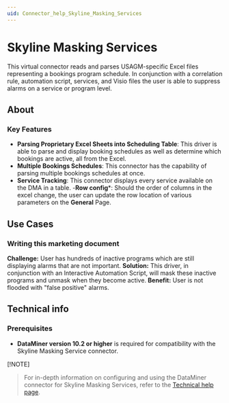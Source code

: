 ```yaml
---
uid: Connector_help_Skyline_Masking_Services
---
```


# Skyline Masking Services

This virtual connector reads and parses USAGM-specific Excel files representing a bookings program schedule. In conjunction with a correlation rule, automation script, services, and Visio files the user is able to suppress alarms on a service or program level.

## About

### Key Features

- **Parsing Proprietary Excel Sheets into Scheduling Table**: This driver is able to parse and display booking schedules as well as determine which bookings are active, all from the Excel.
- **Multiple Bookings Schedules**: This connector has the capability of parsing multiple bookings schedules at once.
- **Service Tracking**: This connector displays every service available on the DMA in a table.
-**Row config***: Should the order of columns in the excel change, the user can update the row location of various parameters on the **General** Page.

## Use Cases

### Writing this marketing document

**Challenge:** 
User has hundreds of inactive programs which are still displaying alarms that are not important.
**Solution:** 
This driver, in conjunction with an Interactive Automation Script, will mask these inactive programs and unmask when they become active.
**Benefit:** 
User is not flooded with "false positive" alarms.

## Technical info

### Prerequisites

- **DataMiner version 10.2 or higher** is required for compatibility with the Skyline Masking Service connector.

[!NOTE]
> For in-depth information on configuring and using the DataMiner connector for Skyline Masking Services, refer to the [Technical help page](xref:Connector_help_Skyline_Masking_Services_Technical).
